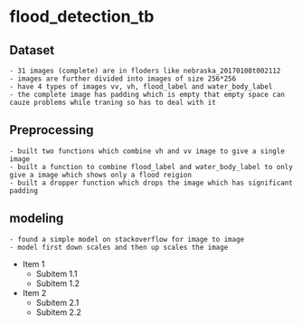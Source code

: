 # flood_detection_tb
## Dataset
    - 31 images (complete) are in floders like nebraska_20170108t002112
    - images are further divided into images of size 256*256
    - have 4 types of images vv, vh, flood_label and water_body_label
    - the complete image has padding which is empty that empty space can cauze problems while traning so has to deal with it

## Preprocessing
    - built two functions which combine vh and vv image to give a single image 
    - built a function to combine flood_label and water_body_label to only give a image which shows only a flood reigion
    - built a dropper function which drops the image which has significant padding
## modeling
    - found a simple model on stackoverflow for image to image
    - model first down scales and then up scales the image
- Item 1
  - Subitem 1.1
  - Subitem 1.2
- Item 2
  - Subitem 2.1
  - Subitem 2.2

